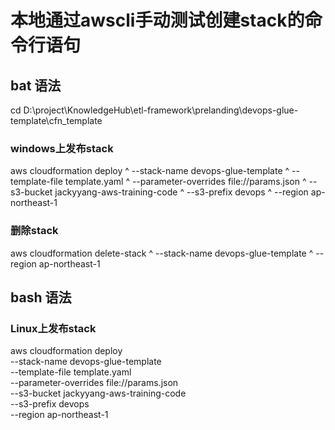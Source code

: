 # 本地通过awscli手动测试创建stack的命令行语句
## bat 语法
cd D:\project\KnowledgeHub\etl-framework\prelanding\devops-glue-template\cfn_template

### windows上发布stack
aws cloudformation deploy ^
--stack-name devops-glue-template ^
--template-file template.yaml ^
--parameter-overrides file://params.json ^
--s3-bucket jackyyang-aws-training-code ^
--s3-prefix devops ^
--region ap-northeast-1 

### 删除stack
aws cloudformation delete-stack ^
--stack-name devops-glue-template ^
--region ap-northeast-1 

## bash 语法
### Linux上发布stack
aws cloudformation deploy \
--stack-name devops-glue-template \
--template-file template.yaml \
--parameter-overrides file://params.json \
--s3-bucket jackyyang-aws-training-code \
--s3-prefix devops \
--region ap-northeast-1 